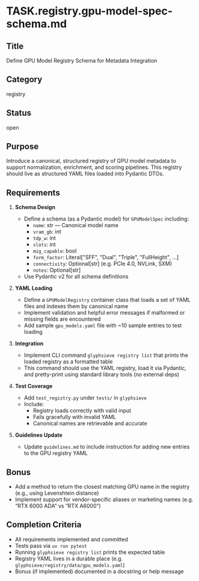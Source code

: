 

# TASK.registry.gpu-model-spec-schema.md

## Title
Define GPU Model Registry Schema for Metadata Integration

## Category
registry

## Status
open

## Purpose
Introduce a canonical, structured registry of GPU model metadata to support normalization, enrichment, and scoring pipelines. This registry should live as structured YAML files loaded into Pydantic DTOs.

## Requirements

1. **Schema Design**
   - Define a schema (as a Pydantic model) for `GPUModelSpec` including:
     - `name`: str — Canonical model name
     - `vram_gb`: int
     - `tdp_w`: int
     - `slots`: int
     - `mig_capable`: bool
     - `form_factor`: Literal["SFF", "Dual", "Triple", "FullHeight", ...]
     - `connectivity`: Optional[str] (e.g. PCIe 4.0, NVLink, SXM)
     - `notes`: Optional[str]
   - Use Pydantic v2 for all schema definitions

2. **YAML Loading**
   - Define a `GPUModelRegistry` container class that loads a set of YAML files and indexes them by canonical name
   - Implement validation and helpful error messages if malformed or missing fields are encountered
   - Add sample `gpu_models.yaml` file with ~10 sample entries to test loading

3. **Integration**
   - Implement CLI command `glyphsieve registry list` that prints the loaded registry as a formatted table
   - This command should use the YAML registry, load it via Pydantic, and pretty-print using standard library tools (no external deps)

4. **Test Coverage**
   - Add `test_registry.py` under `tests/` in `glyphsieve`
   - Include:
     - Registry loads correctly with valid input
     - Fails gracefully with invalid YAML
     - Canonical names are retrievable and accurate

5. **Guidelines Update**
   - Update `guidelines.md` to include instruction for adding new entries to the GPU registry YAML

## Bonus
- Add a method to return the closest matching GPU name in the registry (e.g., using Levenshtein distance)
- Implement support for vendor-specific aliases or marketing names (e.g. “RTX 6000 ADA” vs “RTX A6000”)

## Completion Criteria
- All requirements implemented and committed
- Tests pass via `uv run pytest`
- Running `glyphsieve registry list` prints the expected table
- Registry YAML lives in a durable place (e.g. `glyphsieve/registry/data/gpu_models.yaml`)
- Bonus (if implemented) documented in a docstring or help message